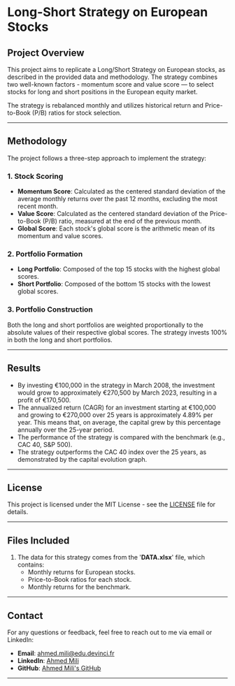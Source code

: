 # **Long-Short Strategy on European Stocks**


## **Project Overview**
This project aims to replicate a Long/Short Strategy on European stocks, as described in the provided data and methodology. The strategy combines two well-known factors - momentum score and value score — to select stocks for long and short positions in the European equity market.

The strategy is rebalanced monthly and utilizes historical return and Price-to-Book (P/B) ratios for stock selection.

---

## **Methodology**
The project follows a three-step approach to implement the strategy:

### 1. Stock Scoring
- **Momentum Score**: Calculated as the centered standard deviation of the average monthly returns over the past 12 months, excluding the most recent month.
- **Value Score**: Calculated as the centered standard deviation of the Price-to-Book (P/B) ratio, measured at the end of the previous month.
- **Global Score**: Each stock's global score is the arithmetic mean of its momentum and value scores.

### 2. Portfolio Formation
- **Long Portfolio**: Composed of the top 15 stocks with the highest global scores.
- **Short Portfolio**: Composed of the bottom 15 stocks with the lowest global scores.

### 3. Portfolio Construction
Both the long and short portfolios are weighted proportionally to the absolute values of their respective global scores. The strategy invests 100% in both the long and short portfolios.

---

## **Results**
- By investing €100,000 in the strategy in March 2008, the investment would grow to approximately €270,500 by March 2023, resulting in a profit of €170,500.
- The annualized return (CAGR) for an investment starting at €100,000 and growing to €270,000 over 25 years is approximately 4.89% per year. This means that, on average, the capital grew by this percentage annually over the 25-year period.
- The performance of the strategy is compared with the benchmark (e.g., CAC 40, S&P 500).
- The strategy outperforms the CAC 40 index over the 25 years, as demonstrated by the capital evolution graph.

---

## **License**
This project is licensed under the MIT License - see the [LICENSE](LICENSE) file for details.

---

## **Files Included**
1. The data for this strategy comes from the '**DATA.xlsx**' file, which contains:
   - Monthly returns for European stocks.
   - Price-to-Book ratios for each stock.
   - Monthly returns for the benchmark.

---

## **Contact**
For any questions or feedback, feel free to reach out to me via email or LinkedIn:
- **Email**: [ahmed.mili@edu.devinci.fr](mailto:ahmed.mili@edu.devinci.fr)
- **LinkedIn**: [Ahmed Mili](https://www.linkedin.com/in/ahmedmili/)
- **GitHub**: [Ahmed Mili's GitHub](https://github.com/AhmedMIL)

---

